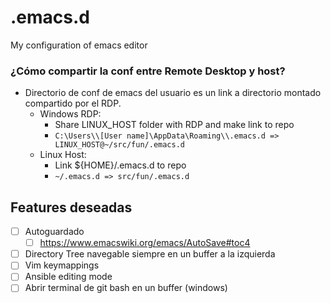 # .emacs.d 
My configuration of emacs editor



### ¿Cómo compartir la conf entre Remote Desktop y host?

- Directorio de conf de emacs del usuario es un link a directorio montado compartido por el RDP.
  - Windows RDP: 
    - Share LINUX_HOST folder with RDP and make link to repo
    - `C:\Users\\[User name]\AppData\Roaming\\.emacs.d => LINUX_HOST@~/src/fun/.emacs.d`
  - Linux Host: 
    - Link ${HOME}/.emacs.d to repo
    - `~/.emacs.d => src/fun/.emacs.d`





## Features deseadas

- [ ] Autoguardado
  - [ ] https://www.emacswiki.org/emacs/AutoSave#toc4
- [ ] Directory Tree navegable siempre en un buffer a la izquierda
- [ ] Vim keymappings
- [ ] Ansible editing mode
- [ ] Abrir terminal de git bash en un buffer (windows)